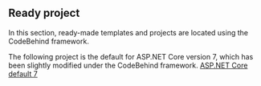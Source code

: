 ## Ready project

In this section, ready-made templates and projects are located using the CodeBehind framework.

The following project is the default for ASP.NET Core version 7, which has been slightly modified under the CodeBehind framework.
[ASP.NET Core default 7](https://github.com/elanatframework/Code_behind/raw/elanat_framework/ready_project/asp_dot_net_core_default_7/asp_dot_net_core_default_7.zip)
